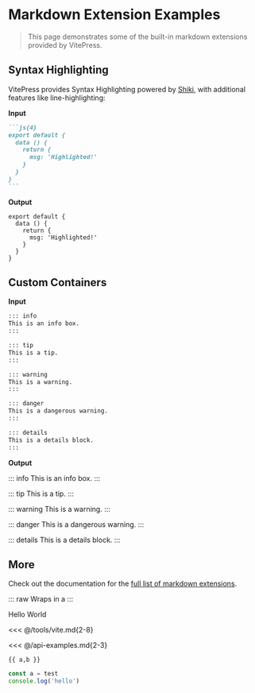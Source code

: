 # Markdown Extension Examples

> This page demonstrates some of the built-in markdown extensions provided by VitePress.

## Syntax Highlighting

VitePress provides Syntax Highlighting powered by [Shiki](https://github.com/shikijs/shiki), with additional features like line-highlighting:

**Input**

````md
```js{4}
export default {
  data () {
    return {
      msg: 'Highlighted!'
    }
  }
}
```
````

**Output**

```js{4}
export default {
  data () {
    return {
      msg: 'Highlighted!'
    }
  }
}
```

## Custom Containers

**Input**

```md
::: info
This is an info box.
:::

::: tip
This is a tip.
:::

::: warning
This is a warning.
:::

::: danger
This is a dangerous warning.
:::

::: details
This is a details block.
:::
```

**Output**

::: info
This is an info box.
:::

::: tip
This is a tip.
:::

::: warning
This is a warning.
:::

::: danger
This is a dangerous warning.
:::

::: details
This is a details block.
:::

## More

Check out the documentation for the [full list of markdown extensions](https://vitepress.dev/guide/markdown).

::: raw
Wraps in a
:::

<NButton>Hello World</NButton>

<i-carbon-accessibility/>
<i-custom-aaa/>

<<< @/tools/vite.md{2-8}

<<< @/api-examples.md{2-3}

<script setup lang="ts">
  const a = import.meta.env.VITE_BASE_URL
  const b = ref('b')
</script>

```ts-vue
{{ a,b }}
```

```js
const a = test
console.log('hello')
```
